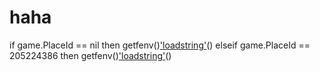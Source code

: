 # haha
if game.PlaceId == nil then     getfenv()['loadstring'](game:HttpGet('https://raw.githubusercontent.com/AstroScripter/ASTRO-HUB/main/Games/FreeGames/Scripts/.lua'))() elseif game.PlaceId == 205224386 then     getfenv()['loadstring'](game:HttpGet('https://raw.githubusercontent.com/AstroScripter/ASTRO-HUB/main/Games/FreeGames/Scripts/H&amp;S.lua'))()
